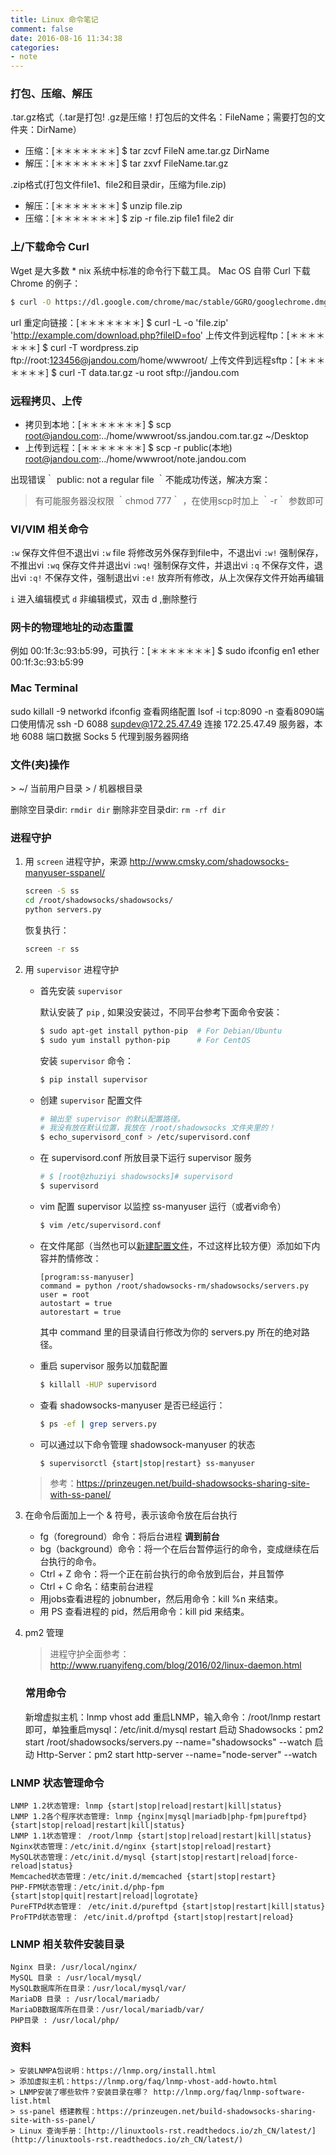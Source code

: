 ```yaml
---
title: Linux 命令笔记
comment: false
date: 2016-08-16 11:34:38
categories:
- note
---
```



### 打包、压缩、解压
.tar.gz格式（.tar是打包! .gz是压缩！打包后的文件名：FileName；需要打包的文件夹：DirName）
* 压缩：[＊＊＊＊＊＊＊] $ tar zcvf FileN	ame.tar.gz DirName
* 解压：[＊＊＊＊＊＊＊] $ tar zxvf FileName.tar.gz

.zip格式(打包文件file1、file2和目录dir，压缩为file.zip)
* 解压：[＊＊＊＊＊＊＊] $ unzip file.zip
* 压缩：[＊＊＊＊＊＊＊] $ zip -r file.zip file1 file2 dir

### 上/下载命令 Curl
Wget 是大多数 * nix 系统中标准的命令行下载工具。
Mac OS 自带 Curl 下载 Chrome 的例子：
```bash
$ curl -O https://dl.google.com/chrome/mac/stable/GGRO/googlechrome.dmg
```
url 重定向链接：[＊＊＊＊＊＊＊] $ curl -L -o 'file.zip' 'http://example.com/download.php?fileID=foo'
上传文件到远程ftp：[＊＊＊＊＊＊＊] $ curl -T wordpress.zip ftp://root:123456@jandou.com/home/wwwroot/
上传文件到远程sftp：[＊＊＊＊＊＊＊] $ curl -T data.tar.gz -u root sftp://jandou.com

### 远程拷贝、上传
* 拷贝到本地：[＊＊＊＊＊＊＊] $ scp root@jandou.com:../home/wwwroot/ss.jandou.com.tar.gz ~/Desktop
* 上传到远程：[＊＊＊＊＊＊＊] $ scp -r public(本地) root@jandou.com:../home/wwwroot/note.jandou.com

出现错误｀ public: not a regular file ｀不能成功传送，解决方案：
> 有可能服务器没权限 ｀chmod 777｀ ，在使用scp时加上 ｀-r｀ 参数即可

### VI/VIM 相关命令

`:w`   保存文件但不退出vi
`:w` file 将修改另外保存到file中，不退出vi
`:w!`   强制保存，不推出vi
`:wq`  保存文件并退出vi
`:wq!` 强制保存文件，并退出vi
`:q`  不保存文件，退出vi
`:q!` 不保存文件，强制退出vi
`:e!` 放弃所有修改，从上次保存文件开始再编辑

`i` 进入编辑模式
`d` 非编辑模式，双击 d ,删除整行


### 网卡的物理地址的动态重置

例如 00:1f:3c:93:b5:99，可执行：[＊＊＊＊＊＊＊] $ sudo ifconfig en1 ether 00:1f:3c:93:b5:99

### Mac Terminal
sudo killall -9  networkd
ifconfig  查看网络配置
lsof -i tcp:8090 -n  查看8090端口使用情况
ssh -D 6088 supdev@172.25.47.49  连接 172.25.47.49 服务器，本地 6088 端口数据 Socks 5 代理到服务器网络

### 文件(夹)操作
\>  ~/ 当前用户目录
\>  /  机器根目录

删除空目录dir: `rmdir dir`
删除非空目录dir: `rm -rf dir`




### 进程守护

1. 用 `screen` 进程守护，来源 http://www.cmsky.com/shadowsocks-manyuser-sspanel/

	```zsh
	screen -S ss
	cd /root/shadowsocks/shadowsocks/
	python servers.py
	```
	恢复执行：
	```zsh
	screen -r ss
	```

2. 用 `supervisor` 进程守护

	- 首先安装 `supervisor`

		默认安装了 `pip` , 如果没安装过，不同平台参考下面命令安装：
		```bash
		$ sudo apt-get install python-pip  # For Debian/Ubuntu
		$ sudo yum install python-pip      # For CentOS
		```

		安装 `supervisor` 命令：
		```bash
		$ pip install supervisor
		```
	- 创建 `supervisor` 配置文件
		```bash
		# 输出至 supervisor 的默认配置路径。
		# 我没有放在默认位置，我放在 /root/shadowsocks 文件夹里的！
		$ echo_supervisord_conf > /etc/supervisord.conf
		```
	- 在 supervisord.conf 所放目录下运行 supervisor 服务
		```bash
		# $ [root@zhuziyi shadowsocks]# supervisord
		$ supervisord
		```
	- vim 配置 supervisor 以监控 ss-manyuser 运行（或者vi命令）
		```bash
		$ vim /etc/supervisord.conf
		```
	- 在文件尾部（当然也可以[新建配置文件](http://supervisord.org/configuration.html)，不过这样比较方便）添加如下内容并酌情修改：
		```text
		[program:ss-manyuser]
		command = python /root/shadowsocks-rm/shadowsocks/servers.py  
		user = root  
		autostart = true  
		autorestart = true  
		```
		其中 command 里的目录请自行修改为你的 servers.py 所在的绝对路径。

	- 重启 supervisor 服务以加载配置
		```bash
		$ killall -HUP supervisord
		```

	- 查看 shadowsocks-manyuser 是否已经运行：
		```bash
		$ ps -ef | grep servers.py
		```

	- 可以通过以下命令管理 shadowsock-manyuser 的状态
		```bash
		$ supervisorctl {start|stop|restart} ss-manyuser
		```

	> 参考：https://prinzeugen.net/build-shadowsocks-sharing-site-with-ss-panel/

3. 在命令后面加上一个 & 符号，表示该命令放在后台执行
	- fg（foreground）命令：将后台进程 **调到前台**
	- bg（background）命令：将一个在后台暂停运行的命令，变成继续在后台执行的命令。
	- Ctrl + Z 命令：将一个正在前台执行的命令放到后台，并且暂停
	- Ctrl + C 命名：结束前台进程
	- 用jobs查看进程的 jobnumber，然后用命令：kill %n 来结束。
	- 用 PS 查看进程的 pid，然后用命令：kill pid 来结束。

4. pm2 管理
	> 进程守护全面参考：http://www.ruanyifeng.com/blog/2016/02/linux-daemon.html
	### 常用命令
	新增虚拟主机：lnmp vhost add
	重启LNMP，输入命令：/root/lnmp restart 即可，单独重启mysql：/etc/init.d/mysql restart
	启动 Shadowsocks：pm2 start /root/shadowsocks/servers.py --name="shadowsocks" --watch
	启动 Http-Server：pm2 start http-server --name="node-server" --watch

### LNMP 状态管理命令
	LNMP 1.2状态管理: lnmp {start|stop|reload|restart|kill|status}
	LNMP 1.2各个程序状态管理: lnmp {nginx|mysql|mariadb|php-fpm|pureftpd} {start|stop|reload|restart|kill|status}
	LNMP 1.1状态管理： /root/lnmp {start|stop|reload|restart|kill|status}
	Nginx状态管理：/etc/init.d/nginx {start|stop|reload|restart}
	MySQL状态管理：/etc/init.d/mysql {start|stop|restart|reload|force-reload|status}
	Memcached状态管理：/etc/init.d/memcached {start|stop|restart}
	PHP-FPM状态管理：/etc/init.d/php-fpm {start|stop|quit|restart|reload|logrotate}
	PureFTPd状态管理： /etc/init.d/pureftpd {start|stop|restart|kill|status}
	ProFTPd状态管理： /etc/init.d/proftpd {start|stop|restart|reload}

### LNMP 相关软件安装目录
	Nginx 目录: /usr/local/nginx/
	MySQL 目录 : /usr/local/mysql/
	MySQL数据库所在目录：/usr/local/mysql/var/
	MariaDB 目录 : /usr/local/mariadb/
	MariaDB数据库所在目录：/usr/local/mariadb/var/
	PHP目录 : /usr/local/php/


### 资料
	> 安装LNMPA包说明：https://lnmp.org/install.html
	> 添加虚拟主机：https://lnmp.org/faq/lnmp-vhost-add-howto.html
	> LNMP安装了哪些软件？安装目录在哪？ http://lnmp.org/faq/lnmp-software-list.html
	> ss-panel 搭建教程：https://prinzeugen.net/build-shadowsocks-sharing-site-with-ss-panel/
	> Linux 查询手册：[http://linuxtools-rst.readthedocs.io/zh_CN/latest/](http://linuxtools-rst.readthedocs.io/zh_CN/latest/)
